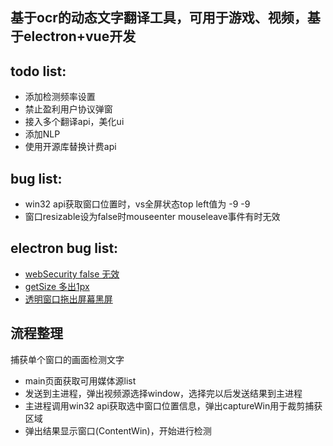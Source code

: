 ## 基于ocr的动态文字翻译工具，可用于游戏、视频，基于electron+vue开发  


## todo list:
- 添加检测频率设置
- 禁止盈利用户协议弹窗
- 接入多个翻译api，美化ui
- 添加NLP
- 使用开源库替换计费api

## bug list:
- win32 api获取窗口位置时，vs全屏状态top left值为 -9 -9
- 窗口resizable设为false时mouseenter mouseleave事件有时无效

## electron bug list:
- [webSecurity false 无效](https://github.com/electron/electron/issues/23664)
- [getSize 多出1px](https://github.com/electron/electron/issues/25295)
- [透明窗口拖出屏幕黑屏](https://github.com/electron/electron/issues/23215)

## 流程整理
捕获单个窗口的画面检测文字
- main页面获取可用媒体源list
- 发送到主进程，弹出视频源选择window，选择完以后发送结果到主进程
- 主进程调用win32 api获取选中窗口位置信息，弹出captureWin用于裁剪捕获区域
- 弹出结果显示窗口(ContentWin)，开始进行检测
